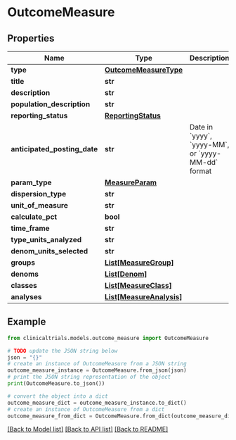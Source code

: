 # OutcomeMeasure


## Properties

Name | Type | Description | Notes
------------ | ------------- | ------------- | -------------
**type** | [**OutcomeMeasureType**](OutcomeMeasureType.md) |  | [optional] 
**title** | **str** |  | [optional] 
**description** | **str** |  | [optional] 
**population_description** | **str** |  | [optional] 
**reporting_status** | [**ReportingStatus**](ReportingStatus.md) |  | [optional] 
**anticipated_posting_date** | **str** | Date in &#x60;yyyy&#x60;, &#x60;yyyy-MM&#x60;, or &#x60;yyyy-MM-dd&#x60; format | [optional] 
**param_type** | [**MeasureParam**](MeasureParam.md) |  | [optional] 
**dispersion_type** | **str** |  | [optional] 
**unit_of_measure** | **str** |  | [optional] 
**calculate_pct** | **bool** |  | [optional] 
**time_frame** | **str** |  | [optional] 
**type_units_analyzed** | **str** |  | [optional] 
**denom_units_selected** | **str** |  | [optional] 
**groups** | [**List[MeasureGroup]**](MeasureGroup.md) |  | [optional] 
**denoms** | [**List[Denom]**](Denom.md) |  | [optional] 
**classes** | [**List[MeasureClass]**](MeasureClass.md) |  | [optional] 
**analyses** | [**List[MeasureAnalysis]**](MeasureAnalysis.md) |  | [optional] 

## Example

```python
from clinicaltrials.models.outcome_measure import OutcomeMeasure

# TODO update the JSON string below
json = "{}"
# create an instance of OutcomeMeasure from a JSON string
outcome_measure_instance = OutcomeMeasure.from_json(json)
# print the JSON string representation of the object
print(OutcomeMeasure.to_json())

# convert the object into a dict
outcome_measure_dict = outcome_measure_instance.to_dict()
# create an instance of OutcomeMeasure from a dict
outcome_measure_from_dict = OutcomeMeasure.from_dict(outcome_measure_dict)
```
[[Back to Model list]](../README.md#documentation-for-models) [[Back to API list]](../README.md#documentation-for-api-endpoints) [[Back to README]](../README.md)



